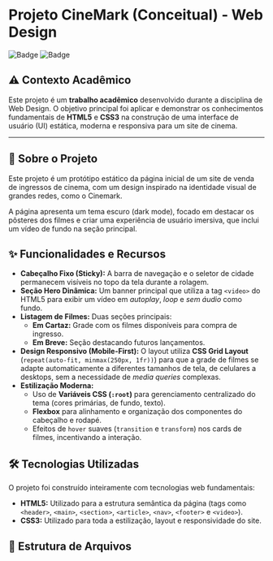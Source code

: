 # Projeto CineMark (Conceitual) - Web Design

![Badge](https://img.shields.io/badge/Status-Concluído-brightgreen)
![Badge](https://img.shields.io/badge/Tecnologia-HTML5%20%7C%20CSS3-blue)

## ⚠️ Contexto Acadêmico

Este projeto é um **trabalho acadêmico** desenvolvido durante a disciplina de Web Design. O objetivo principal foi aplicar e demonstrar os conhecimentos fundamentais de **HTML5** e **CSS3** na construção de uma interface de usuário (UI) estática, moderna e responsiva para um site de cinema.

---

## 🚀 Sobre o Projeto

Este projeto é um protótipo estático da página inicial de um site de venda de ingressos de cinema, com um design inspirado na identidade visual de grandes redes, como o Cinemark.

A página apresenta um tema escuro (dark mode), focado em destacar os pôsteres dos filmes e criar uma experiência de usuário imersiva, que inclui um vídeo de fundo na seção principal.

## ✨ Funcionalidades e Recursos

* **Cabeçalho Fixo (Sticky):** A barra de navegação e o seletor de cidade permanecem visíveis no topo da tela durante a rolagem.
* **Seção Hero Dinâmica:** Um banner principal que utiliza a tag `<video>` do HTML5 para exibir um vídeo em *autoplay*, *loop* e *sem áudio* como fundo.
* **Listagem de Filmes:** Duas seções principais:
    * **Em Cartaz:** Grade com os filmes disponíveis para compra de ingresso.
    * **Em Breve:** Seção destacando futuros lançamentos.
* **Design Responsivo (Mobile-First):** O layout utiliza **CSS Grid Layout** (`repeat(auto-fit, minmax(250px, 1fr))`) para que a grade de filmes se adapte automaticamente a diferentes tamanhos de tela, de celulares a desktops, sem a necessidade de *media queries* complexas.
* **Estilização Moderna:**
    * Uso de **Variáveis CSS (`:root`)** para gerenciamento centralizado do tema (cores primárias, de fundo, texto).
    * **Flexbox** para alinhamento e organização dos componentes do cabeçalho e rodapé.
    * Efeitos de `hover` suaves (`transition` e `transform`) nos cards de filmes, incentivando a interação.

## 🛠️ Tecnologias Utilizadas

O projeto foi construído inteiramente com tecnologias web fundamentais:

* **HTML5:** Utilizado para a estrutura semântica da página (tags como `<header>`, `<main>`, `<section>`, `<article>`, `<nav>`, `<footer>` e `<video>`).
* **CSS3:** Utilizado para toda a estilização, layout e responsividade do site.

## 📂 Estrutura de Arquivos